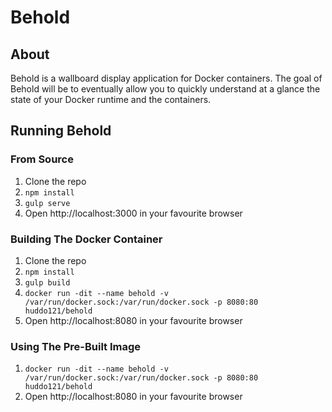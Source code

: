 # Behold

## About
Behold is a wallboard display application for Docker containers. The goal of Behold will be to eventually allow you to quickly understand at a glance the state of your Docker runtime and the containers.

## Running Behold
### From Source
1. Clone the repo
1. `npm install`
1. `gulp serve`
1. Open http://localhost:3000 in your favourite browser

### Building The Docker Container
1. Clone the repo
1. `npm install`
1. `gulp build`
1. `docker run -dit --name behold -v /var/run/docker.sock:/var/run/docker.sock -p 8080:80 huddo121/behold`
1. Open http://localhost:8080 in your favourite browser

### Using The Pre-Built Image
1. `docker run -dit --name behold -v /var/run/docker.sock:/var/run/docker.sock -p 8080:80 huddo121/behold`
1. Open http://localhost:8080 in your favourite browser
